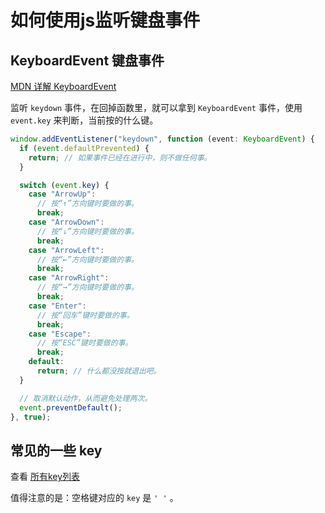 # 如何使用js监听键盘事件

## KeyboardEvent 键盘事件
[MDN 详解 KeyboardEvent](https://developer.mozilla.org/zh-CN/docs/Web/API/KeyboardEvent)

监听 `keydown` 事件，在回掉函数里，就可以拿到 `KeyboardEvent` 事件，使用 `event.key` 来判断，当前按的什么键。

```ts
window.addEventListener("keydown", function (event: KeyboardEvent) {
  if (event.defaultPrevented) {
    return; // 如果事件已经在进行中，则不做任何事。
  }

  switch (event.key) {
    case "ArrowUp":
      // 按“↑”方向键时要做的事。
      break;
    case "ArrowDown":
      // 按“↓”方向键时要做的事。
      break;
    case "ArrowLeft":
      // 按“←”方向键时要做的事。
      break;
    case "ArrowRight":
      // 按“→”方向键时要做的事。
      break;
    case "Enter":
      // 按“回车”键时要做的事。
      break;
    case "Escape":
      // 按“ESC”键时要做的事。
      break;
    default:
      return; // 什么都没按就退出吧。
  }

  // 取消默认动作，从而避免处理两次。
  event.preventDefault();
}, true);
```

## 常见的一些 key

查看 [所有key列表](https://developer.mozilla.org/zh-CN/docs/Web/API/UI_Events/Keyboard_event_key_values)

值得注意的是：空格键对应的 `key` 是 `' '` 。